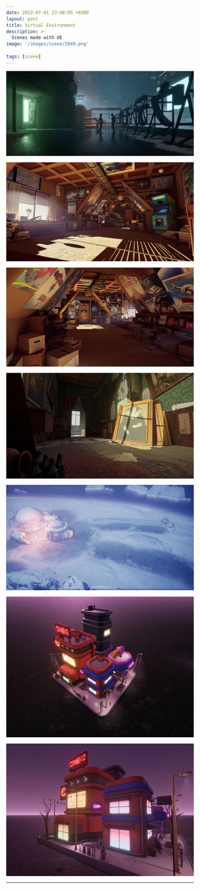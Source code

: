 ```yaml
---
date: 2022-07-01 23:48:05 +0300
layout: post
title: Virtual Environment
description: >-
  Scenes made with UE
image: '/images/scene/2049.png'

tags: [scene]
---
```


![](/images/scene/2049.png)

![](/images/scene/attic1.png)

![](/images/scene/attic2.png)

![](/images/scene/hallway.png)

![](/images/scene/snow.png)

![](/images/scene/stylized.png)

![](/images/scene/stylized2.png)

---